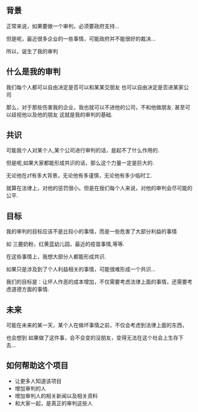 ## 背景
正常来说，如果要做一个审判，必须要政府支持...

但是呢，最近很多企业的一些事情，可能政府并不能很好的裁决...

所以，诞生了我的审判

## 什么是我的审判
我们每个人都可以自由决定是否可以和某某交朋友
也可以自由决定是否进某家公司

那么，对于那些伤害我的企业，我也就可以不进他的公司，不和他做朋友.
甚至可以歧视他以及他的朋友
这就是我的审判的基础.

## 共识
可能我个人对某个人,某个公司进行审判的话，是起不了什么作用的.

但是呢,如果大家都能形成共识的话，那么这个力量一定是巨大的.

无论他在zf有多大背景，无论他有多谨慎，无论他有多少临时工.

就算在法律上，对他的惩罚很小。但是在我们每个人来说，对他的审判会尽可能的公平.

## 目标
我的审判的目标应该不是比较小的事情，而是一些危害了大部分利益的事情

如 三鹿奶粉，红黄蓝幼儿园，最近的疫苗事情,等等.

在这些事情上，我想大部分人都能形成共识.

如果只是涉及到了个人利益相关的事情，可能很难形成一个共识...

我们的目标是：让坏人作恶的成本增加，不仅需要考虑法律上面的事情，还需要考虑道德方面的事情.

## 未来
可能在未来的某一天，某个人在做坏事情之前，不仅会考虑到法律上面的东西，

也会想到 如果做了这件事，会不会变的没朋友，变得无法在这个社会上生存下去...

## 如何帮助这个项目

- 让更多人知道该项目
- 增加审判的人
- 增加审判人的相关新闻以及相关资料
- 和大家一起，是真正的审判这些人


